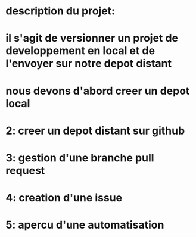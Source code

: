 # description du projet:
# il s'agit de versionner un projet de developpement en local et de l'envoyer sur notre depot distant
# nous devons d'abord creer un depot local
# 2: creer un depot distant sur github
# 3: gestion d'une branche pull request
# 4: creation d'une issue
# 5: apercu d'une automatisation